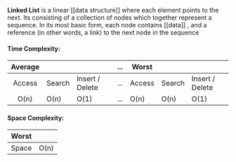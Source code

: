 **Linked List** is a linear [[data structure]] where each element points to the next. Its consisting of a collection of nodes which together represent a sequence. In its most basic form, each node contains [[data]] , and a reference (in other words, a link) to the next node in the sequence

#### Time Complexity:

|Average|||...|Worst|||
|:-:|-|-|:-:|-|-|-|
| Access | Search | Insert / Delete |...| Access | Search | Insert / Delete |
| O(n) | O(n) | O(1) |...| O(n) | O(n) | O(1)


#### Space Complexity:

|Worst| |
|:-:|-|
| Space | O(n) |
